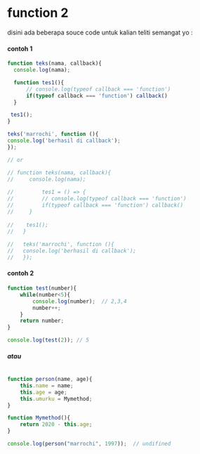 # function 2
disini ada beberapa souce code untuk kalian teliti semangat yo :

#### contoh 1
```javascript
function teks(nama, callback){
  console.log(nama);

  function tes1(){
      // console.log(typeof callback === 'function') 
      if(typeof callback === 'function') callback() 
  }

 tes1(); 
}

teks('marrochi', function (){
console.log('berhasil di callback');
});

// or

// function teks(nama, callback){
//     console.log(nama);
  
//         tes1 = () => {
//         // console.log(typeof callback === 'function') 
//         if(typeof callback === 'function') callback() 
//     }
  
//    tes1(); 
//   }
  
//   teks('marrochi', function (){
//   console.log('berhasil di callback');
//   });
```

#### contoh 2
```javascript
function test(number){
    while(number<5){
        console.log(number);  // 2,3,4
        number++;
    }
    return number;
}

console.log(test(2)); // 5
```

##### atau
```javascript

function person(name, age){
    this.name = name;
    this.age = age;
    this.umurku = Mymethod; 
}

function Mymethod(){
    return 2020 - this.age;
}

console.log(person("marrochi", 1997));  // undifined
```